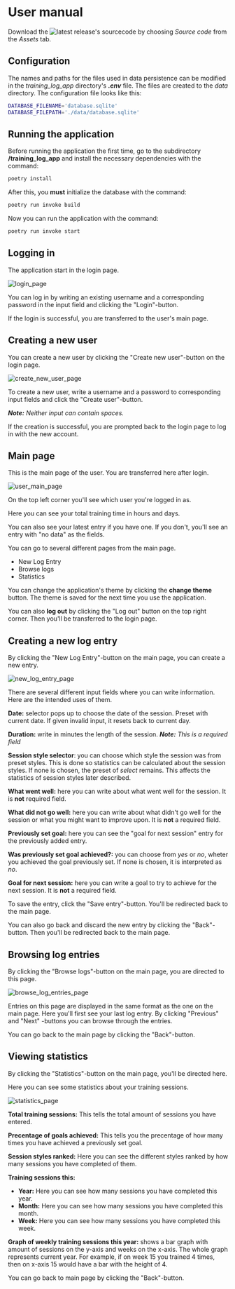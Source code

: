 # User manual
Download the ![latest release's](https://github.com/jooniku/ohjelmistotekniikka_23/releases/tag/week7) sourcecode by choosing  _Source code_ from the _Assets_ tab.

## Configuration
The names and paths for the files used in data persistence can be modified in the _training_log_app_ directory's _**.env**_ file. The files are created to the _data_ directory. The configuration file looks like this:

```bash
DATABASE_FILENAME='database.sqlite'
DATABASE_FILEPATH='./data/database.sqlite'
```

## Running the application

Before running the application the first time, go to the subdirectory __/training_log_app__ and install the necessary dependencies with the command:

```bash
poetry install
```
After this, you **must** initialize the database with the command:

```bash
poetry run invoke build
```

Now you can run the application with the command:

```bash
poetry run invoke start
```

## Logging in
The application start in the login page.

![login_page](./photos/login_page.png)

You can log in by writing an existing username and a corresponding password in the input field and clicking the "Login"-button.

If the login is successful, you are transferred to the user's main page.

## Creating a new user
You can create a new user by clicking the "Create new user"-button on the login page. 

![create_new_user_page](./photos/create_new_user_page.png)

To create a new user, write a username and a password to corresponding input fields and click the "Create user"-button.

_**Note:** Neither input can contain spaces._

If the creation is successful, you are prompted back to the login page to log in with the new account.

## Main page
This is the main page of the user. You are transferred here after login.

![user_main_page](./photos/user_main_page.png)

On the top left corner you'll see which user you're logged in as.

Here you can see your total training time in hours and days.

You can also see your latest entry if you have one. If you don't, you'll see an entry with "no data" as the fields.

You can go to several different pages from the main page.
- New Log Entry
- Browse logs
- Statistics

You can change the application's theme by clicking the **change theme** button. The theme is saved for the next time you use the application.

You can also **log out** by clicking the "Log out" button on the top right corner. Then you'll be transferred to the login page.

## Creating a new log entry
By clicking the "New Log Entry"-button on the main page, you can create a new entry.

![new_log_entry_page](./photos/new_log_entry_page.png)

There are several different input fields where you can write information. Here are the intended uses of them.

**Date:** selector pops up to choose the date of the session. Preset with current date. If given invalid input, it resets back to current day.

**Duration:** write in minutes the length of the session. _**Note:** This is a required field_

**Session style selector**: you can choose which style the session was from preset styles. This is done so statistics can be calculated about the session styles. If none is chosen, the preset of _select_ remains. This affects the statistics of session styles later described.

**What went well:** here you can write about what went well for the session. It is **not** required field.

**What did not go well:** here you can write about what didn't go well for the session or what you might want to improve upon. It is **not** a required field.

**Previously set goal:** here you can see the "goal for next session" entry for the previously added entry. 

**Was previously set goal achieved?:** you can choose from _yes_ or _no_, wheter you achieved the goal previously set. If none is chosen, it is interpreted as _no_.

**Goal for next session:** here you can write a goal to try to achieve for the next session. It is **not** a required field.

To save the entry, click the "Save entry"-button. You'll be redirected back to the main page.

You can also go back and discard the new entry by clicking the "Back"-button. Then you'll be redirected back to the main page.

## Browsing log entries
By clicking the "Browse logs"-button on the main page, you are directed to this page.

![browse_log_entries_page](./photos/browse_log_entries_page.png)

Entries on this page are displayed in the same format as the one on the main page. Here you'll first see your last log entry. By clicking "Previous" and "Next" -buttons you can browse through the entries.

You can go back to the main page by clicking the "Back"-button.

## Viewing statistics
By clicking the "Statistics"-button on the main page, you'll be directed here.

Here you can see some statistics about your training sessions.

![statistics_page](./photos/statistics_page.png)


**Total training sessions:** This tells the total amount of sessions you have entered.

**Precentage of goals achieved:** This tells you the precentage of how many times you have achieved a previously set goal.

**Session styles ranked:** Here you can see the different styles ranked by how many sessions you have completed of them.

**Training sessions this:**
  - **Year:** Here you can see how many sessions you have completed this year.
  - **Month:** Here you can see how many sessions you have completed this month.
  - **Week:** Here you can see how many sessions you have completed this week.

**Graph of weekly training sessions this year:** shows a bar graph with amount of sessions on the y-axis and weeks on the x-axis. The whole graph represents current year. For example, if on week 15 you trained 4 times, then on x-axis 15 would have a bar with the height of 4.

You can go back to main page by clicking the "Back"-button.
